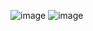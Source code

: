 ![image](https://user-images.githubusercontent.com/93211044/163716204-cbb5ee1f-a0a6-4289-9489-ba9c047464ab.png)
![image](https://user-images.githubusercontent.com/93211044/163716160-7d67bd12-1311-4947-8981-b366863e6cd1.png)
